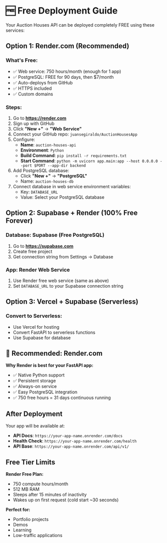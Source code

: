 # 🆓 Free Deployment Guide

Your Auction Houses API can be deployed completely FREE using these services:

## Option 1: Render.com (Recommended)

### What's Free:
- ✅ Web service: 750 hours/month (enough for 1 app)
- ✅ PostgreSQL: FREE for 90 days, then $7/month
- ✅ Auto-deploys from GitHub
- ✅ HTTPS included
- ✅ Custom domains

### Steps:
1. Go to **https://render.com**
2. Sign up with GitHub
3. Click **"New +"** → **"Web Service"**
4. Connect your GitHub repo: `juansegiraldo/AuctionHousesApp`
5. Configure:
   - **Name**: `auction-houses-api`
   - **Environment**: `Python`
   - **Build Command**: `pip install -r requirements.txt`
   - **Start Command**: `python -m uvicorn app.main:app --host 0.0.0.0 --port $PORT --app-dir backend`
6. Add PostgreSQL database:
   - Click **"New +"** → **"PostgreSQL"**
   - Name: `auction-houses-db`
7. Connect database in web service environment variables:
   - Key: `DATABASE_URL`
   - Value: Select your PostgreSQL database

## Option 2: Supabase + Render (100% Free Forever)

### Database: Supabase (Free PostgreSQL)
1. Go to **https://supabase.com**
2. Create free project
3. Get connection string from Settings → Database

### App: Render Web Service
1. Use Render free web service (same as above)
2. Set `DATABASE_URL` to your Supabase connection string

## Option 3: Vercel + Supabase (Serverless)

### Convert to Serverless:
- Use Vercel for hosting
- Convert FastAPI to serverless functions
- Use Supabase for database

## 🚀 Recommended: Render.com

**Why Render is best for your FastAPI app:**
- ✅ Native Python support
- ✅ Persistent storage
- ✅ Always-on service
- ✅ Easy PostgreSQL integration
- ✅ 750 free hours = 31 days continuous running

## After Deployment

Your app will be available at:
- **API Docs**: `https://your-app-name.onrender.com/docs`
- **Health Check**: `https://your-app-name.onrender.com/health`
- **API Base**: `https://your-app-name.onrender.com/api/v1/`

## Free Tier Limits

**Render Free Plan:**
- 750 compute hours/month
- 512 MB RAM
- Sleeps after 15 minutes of inactivity
- Wakes up on first request (cold start ~30 seconds)

**Perfect for:**
- Portfolio projects
- Demos
- Learning
- Low-traffic applications